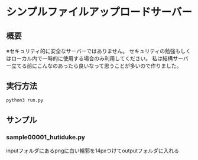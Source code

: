 # シンプルファイルアップロードサーバー

## 概要
※セキュリティ的に安全なサーバーではありません。
セキュリティの勉強もしくはローカル内で一時的に使用する場合のみ利用してください。
私は結構サーバー立てる前にこんなのあったら良いなって思うことが多いので作りました。

## 実行方法

```bash
python3 run.py
```

## サンプル

### sample00001_hutiduke.py
inputフォルダにあるpngに白い輪郭を14pxつけてoutputフォルダに入れる
